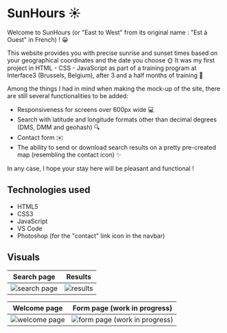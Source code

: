 # SunHours ☀️

Welcome to SunHours (or "East to West" from its original name : "Est à Ouest" in French) ! 😀

This website provides you with precise sunrise and sunset times based on your geographical coordinates and the date you choose 🌞
It was my first project in HTML - CSS - JavaScript as part of a training program at Interface3 (Brussels, Belgium), after 3 and a half months of training 💪

Among the things I had in mind when making the mock-up of the site, there are still several functionalities to be added:

+ Responsiveness for screens over 600px wide 💻
+ Search with latitude and longitude formats other than decimal degrees (DMS, DMM and geohash) 🔍
+ Contact form ✉️
+ The ability to send or download search results on a pretty pre-created map (resembling the contact icon) ✨

In any case, I hope your stay here will be pleasant and functional !

## Technologies used
+ HTML5
+ CSS3
+ JavaScript
+ VS Code
+ Photoshop (for the "contact" link icon in the navbar)

## Visuals

|Search page|Results|
| ----------- | ----------- |
|![search page](https://github.com/user-attachments/assets/b7638e34-6f4a-4886-8a49-5f3af711073d)|![results](https://github.com/user-attachments/assets/9f0b907e-7a4d-4391-b733-869a5f6a982c)|


|Welcome page|Form page (work in progress)|
| ----------- | ----------- |
|![welcome page](https://github.com/user-attachments/assets/c2dd5e08-afe5-45c8-ab00-f3121e6e3bce)|![form page (work in progress)](https://github.com/user-attachments/assets/e4eb018f-0008-449a-8964-afaf6255da17)|
